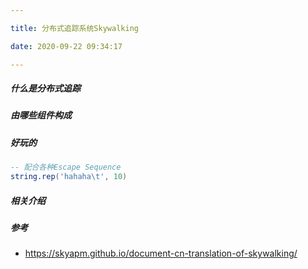 ```yaml
---

title: 分布式追踪系统Skywalking

date: 2020-09-22 09:34:17

---
```

##### 什么是分布式追踪

##### 由哪些组件构成




##### 好玩的
```lua
-- 配合各种Escape Sequence
string.rep('hahaha\t', 10)
```
##### 相关介绍



##### 参考

- https://skyapm.github.io/document-cn-translation-of-skywalking/